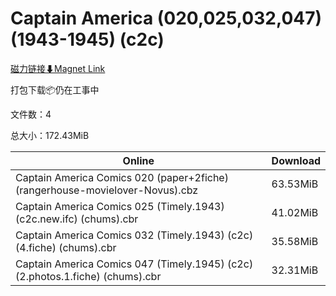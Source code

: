 # Captain America (020,025,032,047) (1943-1945) (c2c)

[磁力链接⬇Magnet Link](magnet:?xt=urn:btih:2086ebe2287cbf40496d60e648a1e2d7b4edefd4&dn=Captain%20America%20%28020%2C025%2C032%2C047%29%20%281943-1945%29%20%28c2c%29)

打包下载📦仍在工事中

文件数：4

总大小：172.43MiB

Online | Download
--- | ---
Captain America Comics 020 (paper+2fiche)(rangerhouse-movielover-Novus).cbz | 63.53MiB
Captain America Comics 025 (Timely.1943) (c2c.new.ifc) (chums).cbr | 41.02MiB
Captain America Comics 032 (Timely.1943) (c2c) (4.fiche) (chums).cbr | 35.58MiB
Captain America Comics 047 (Timely.1945) (c2c) (2.photos.1.fiche) (chums).cbr | 32.31MiB